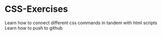 # CSS-Exercises
Learn how to connect different css commands in tandem with html scripts
Learn how to push to github
